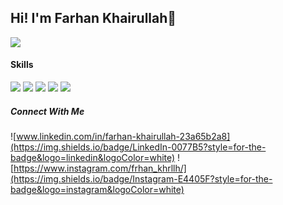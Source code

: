 ## Hi! I'm Farhan Khairullah👋

![](https://media1.tenor.com/m/ZpeNsM7u9fsAAAAC/chika-fujiwara-kaguya-sama.gif)

#### Skills

<img src="https://img.shields.io/badge/HTML5-E34F26?style=for-the-badge&logo=html5&logoColor=white" />
<img src="https://img.shields.io/badge/CSS3-1572B6?style=for-the-badge&logo=css3&logoColor=white" />
<img src="https://img.shields.io/badge/JavaScript-323330?style=for-the-badge&logo=javascript&logoColor=F7DF1E" />
<img src="https://img.shields.io/badge/C%2B%2B-00599C?style=for-the-badge&logo=c%2B%2B&logoColor=white" />
<img src="https://img.shields.io/badge/Python-FFD43B?style=for-the-badge&logo=python&logoColor=blue" />

##### Connect With Me
![www.linkedin.com/in/farhan-khairullah-23a65b2a8](https://img.shields.io/badge/LinkedIn-0077B5?style=for-the-badge&logo=linkedin&logoColor=white)
![https://www.instagram.com/frhan_khrllh/](https://img.shields.io/badge/Instagram-E4405F?style=for-the-badge&logo=instagram&logoColor=white)
